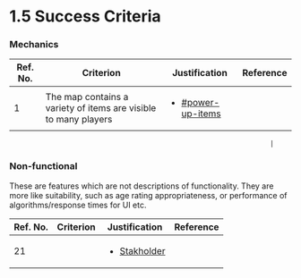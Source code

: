 # 1.5 Success Criteria

### Mechanics

| Ref. No. | Criterion                                                       | Justification                                                                                                         | Reference |
| -------- | --------------------------------------------------------------- | --------------------------------------------------------------------------------------------------------------------- | --------- |
| 1        | The map contains a variety of items are visible to many players | <ul><li><a data-mention href="1.4a-features-of-the-proposed-solution.md#power-up-items">#power-up-items</a></li></ul> |           |

```
                                                                 |
```

### Non-functional

These are features which are not descriptions of functionality. They are more like suitability, such as age rating appropriateness, or performance of algorithms/response times for UI etc.

| Ref. No. | Criterion | Justification                                                  | Reference |
| -------- | --------- | -------------------------------------------------------------- | --------- |
| 21       |           | <ul><li><a href="1.2-stakeholders.md">Stakholder</a></li></ul> |           |
